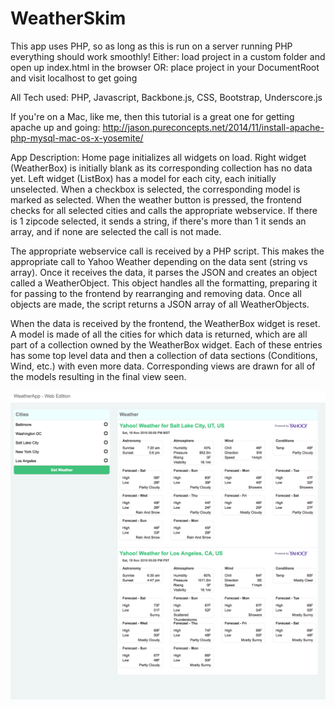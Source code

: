 # WeatherSkim

This app uses PHP, so as long as this is run on a server running PHP everything should work smoothly!
Either: load project in a custom folder and open up index.html in the browser
OR: place project in your DocumentRoot and visit localhost to get going

All Tech used: PHP, Javascript, Backbone.js, CSS, Bootstrap, Underscore.js

If you're on a Mac, like me, then this tutorial is a great one for getting apache up and going:
http://jason.pureconcepts.net/2014/11/install-apache-php-mysql-mac-os-x-yosemite/

App Description:
Home page initializes all widgets on load. Right widget (WeatherBox) is initially blank as its corresponding collection
has no data yet. Left widget (ListBox) has a model for each city, each initially unselected. When a checkbox is 
selected, the corresponding model is marked as selected. When the weather button is pressed, the frontend checks for 
all selected cities and calls the appropriate webservice. If there is 1 zipcode selected, it sends a string, if there's
more than 1 it sends an array, and if none are selected the call is not made.

The appropriate webservice call is received by a PHP script. This makes the appropriate call to Yahoo Weather
depending on the data sent (string vs array). Once it receives the data, it parses the JSON and creates an object
called a WeatherObject. This object handles all the formatting, preparing it for passing to the frontend by
rearranging and removing data. Once all objects are made, the script returns a JSON array of all WeatherObjects.

When the data is received by the frontend, the WeatherBox widget is reset. A model is made of all the cities
for which data is returned, which are all part of a collection owned by the WeatherBox widget. Each of these entries
has some top level data and then a collection of data sections (Conditions, Wind, etc.) with even more data.
Corresponding views are drawn for all of the models resulting in the final view seen.


![Alt text](/webapp.png?raw=true "Screenshot")

